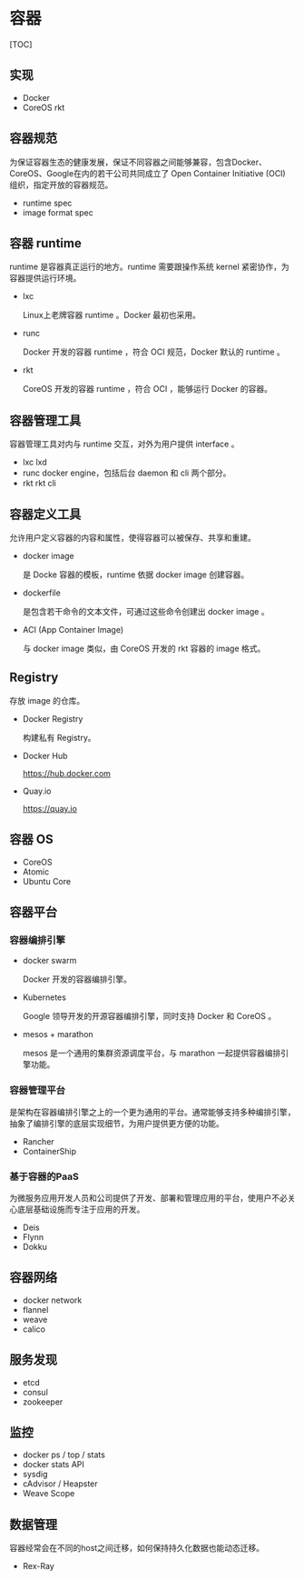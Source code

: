 # 容器

[TOC]

## 实现

* Docker
* CoreOS rkt

## 容器规范

为保证容器生态的健康发展，保证不同容器之间能够兼容，包含Docker、CoreOS、Google在内的若干公司共同成立了 Open Container Initiative (OCI) 组织，指定开放的容器规范。

* runtime spec
* image format spec

## 容器 runtime

runtime 是容器真正运行的地方。runtime 需要跟操作系统 kernel 紧密协作，为容器提供运行环境。

* lxc

  Linux上老牌容器 runtime 。Docker 最初也采用。

* runc

  Docker 开发的容器 runtime ，符合 OCI 规范，Docker 默认的 runtime 。

* rkt

  CoreOS 开发的容器 runtime ，符合 OCI ，能够运行 Docker 的容器。

## 容器管理工具

容器管理工具对内与 runtime 交互，对外为用户提供 interface 。

* lxc            lxd
* runc         docker engine，包括后台 daemon 和 cli 两个部分。
* rkt             rkt cli

## 容器定义工具

允许用户定义容器的内容和属性，使得容器可以被保存、共享和重建。

* docker image

  是 Docke 容器的模板，runtime 依据 docker image 创建容器。

* dockerfile

  是包含若干命令的文本文件，可通过这些命令创建出 docker image 。

* ACI (App Container Image)

  与 docker image 类似，由 CoreOS 开发的 rkt 容器的 image 格式。

## Registry

存放 image 的仓库。

* Docker Registry

  构建私有 Registry。

* Docker Hub

  https://hub.docker.com

* Quay.io

  https://quay.io

## 容器 OS

* CoreOS
* Atomic
* Ubuntu Core

## 容器平台

### 容器编排引擎

* docker swarm

  Docker 开发的容器编排引擎。

* Kubernetes

  Google 领导开发的开源容器编排引擎，同时支持 Docker 和 CoreOS 。

* mesos + marathon

  mesos 是一个通用的集群资源调度平台，与 marathon 一起提供容器编排引擎功能。

### 容器管理平台

是架构在容器编排引擎之上的一个更为通用的平台。通常能够支持多种编排引擎，抽象了编排引擎的底层实现细节，为用户提供更方便的功能。

* Rancher
* ContainerShip

### 基于容器的PaaS

为微服务应用开发人员和公司提供了开发、部署和管理应用的平台，使用户不必关心底层基础设施而专注于应用的开发。

* Deis
* Flynn
* Dokku

## 容器网络

* docker network
* flannel
* weave
* calico

## 服务发现

* etcd
* consul
* zookeeper

## 监控

* docker  ps / top / stats
* docker stats API
* sysdig
* cAdvisor / Heapster
* Weave Scope

## 数据管理

容器经常会在不同的host之间迁移，如何保持持久化数据也能动态迁移。

* Rex-Ray

